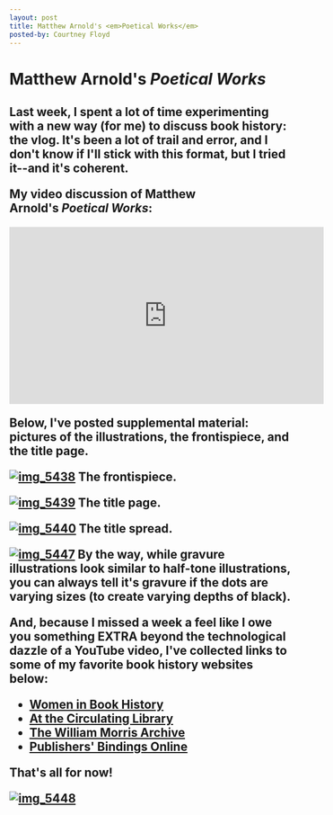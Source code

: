 ```yaml
---
layout: post
title: Matthew Arnold's <em>Poetical Works</em>
posted-by: Courtney Floyd
---
```


<h1>Matthew Arnold's <em>Poetical Works</em></h1>

<h2 style="text-align:left">Last week, I spent a lot of time experimenting with a new way (for me) to discuss book history: the vlog. It's been a lot of trail and error, and I don't know if I'll stick with this format, but I tried it--and it's coherent.

<p>My video discussion of Matthew Arnold's <em>Poetical Works</em>:</p>
<iframe width="560" height="315" src="https://www.youtube.com/embed/1eD2FTPO4OI" frameborder="0" allow="accelerometer; autoplay; encrypted-media; gyroscope; picture-in-picture" allowfullscreen></iframe>

<p>Below, I've posted supplemental material: pictures of the illustrations, the frontispiece, and the title page.</p>

<!--more-->

<a href="https://courtneyafloyd.files.wordpress.com/2017/01/img_5438.jpg"><img class="wp-image-2642 size-full" src="https://courtneyafloyd.files.wordpress.com/2017/01/img_5438.jpg" alt="img_5438"></a> The frontispiece.<br>

<a href="https://courtneyafloyd.files.wordpress.com/2017/01/img_5439.jpg"><img class="wp-image-2643 size-full" src="https://courtneyafloyd.files.wordpress.com/2017/01/img_5439.jpg" alt="img_5439"></a> The title page.<br>

<a href="https://courtneyafloyd.files.wordpress.com/2017/01/img_5440.jpg"><img class="wp-image-2644 size-medium" src="https://courtneyafloyd.files.wordpress.com/2017/01/img_5440.jpg?w=300" alt="img_5440"></a> The title spread.<br>

<a href="https://courtneyafloyd.files.wordpress.com/2017/01/img_5447-e1485390340446.jpg"><img class="wp-image-2651 size-full" src="https://courtneyafloyd.files.wordpress.com/2017/01/img_5447-e1485390340446.jpg" alt="img_5447"></a> By the way, while gravure illustrations look similar to half-tone illustrations, you can always tell it's gravure if the dots are varying sizes (to create varying depths of black).<br>

<p>And, because I missed a week a feel like I owe you something EXTRA beyond the technological dazzle of a YouTube video, I've collected links to some of my favorite book history websites below:</p>

<ul>
<li><a href="http://www.womensbookhistory.org/">Women in Book History</a></li>
<li><a href="http://www.victorianresearch.org/atcl/index.php">At the Circulating Library</a></li>
<li><a href="http://morrisedition.lib.uiowa.edu/index.html">The William Morris Archive</a></li>
<li><a href="http://bindings.lib.ua.edu/index.html">Publishers' Bindings Online</a></li>
</ul>

That's all for now!<br>

<a href="https://courtneyafloyd.files.wordpress.com/2017/01/img_5448.jpg"><img class="aligncenter wp-image-2652 size-full" src="https://courtneyafloyd.files.wordpress.com/2017/01/img_5448.jpg" alt="img_5448"></a></h2>
